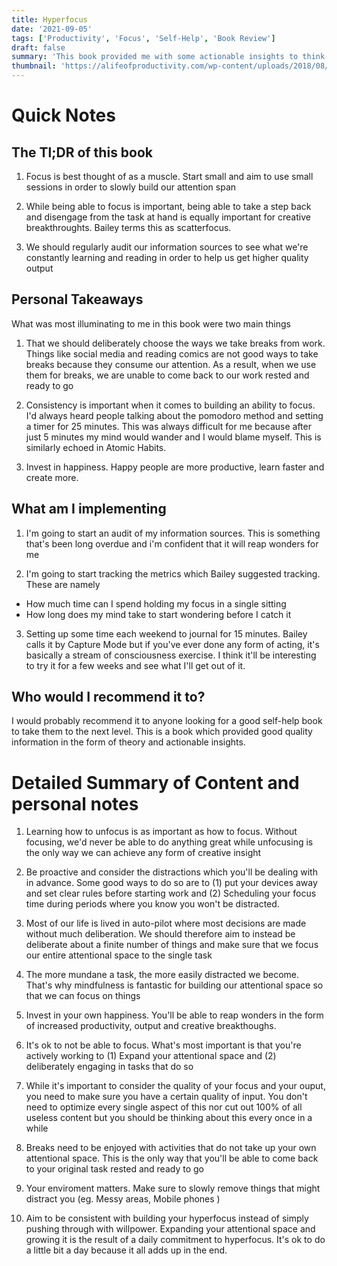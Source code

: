 ```yaml
---
title: Hyperfocus
date: '2021-09-05'
tags: ['Productivity', 'Focus', 'Self-Help', 'Book Review']
draft: false
summary: 'This book provided me with some actionable insights to think about focus and more importantly some tips on what to do about it'
thumbnail: 'https://alifeofproductivity.com/wp-content/uploads/2018/08/BookRZ.jpg'
---
```


# Quick Notes

## The Tl;DR of this book

1. Focus is best thought of as a muscle. Start small and aim to use small sessions in order to slowly build our attention span

2. While being able to focus is important, being able to take a step back and disengage from the task at hand is equally important for creative breakthroughts. Bailey terms this as scatterfocus.

3. We should regularly audit our information sources to see what we're constantly learning and reading in order to help us get higher quality output

## Personal Takeaways

What was most illuminating to me in this book were two main things

1. That we should deliberately choose the ways we take breaks from work. Things like social media and reading comics are not good ways to take breaks because they consume our attention. As a result, when we use them for breaks, we are unable to come back to our work rested and ready to go

2. Consistency is important when it comes to building an ability to focus. I'd always heard people talking about the pomodoro method and setting a timer for 25 minutes. This was always difficult for me because after just 5 minutes my mind would wander and I would blame myself. This is similarly echoed in Atomic Habits.

3. Invest in happiness. Happy people are more productive, learn faster and create more.

## What am I implementing

1. I'm going to start an audit of my information sources. This is something that's been long overdue and i'm confident that it will reap wonders for me

2. I'm going to start tracking the metrics which Bailey suggested tracking. These are namely

- How much time can I spend holding my focus in a single sitting
- How long does my mind take to start wondering before I catch it

3. Setting up some time each weekend to journal for 15 minutes. Bailey calls it by Capture Mode but if you've ever done any form of acting, it's basically a stream of consciousness exercise. I think it'll be interesting to try it for a few weeks and see what I'll get out of it.

## Who would I recommend it to?

I would probably recommend it to anyone looking for a good self-help book to take them to the next level. This is a book which provided good quality information in the form of theory and actionable insights.

# Detailed Summary of Content and personal notes

1. Learning how to unfocus is as important as how to focus. Without focusing, we'd never be able to do anything great while unfocusing is the only way we can achieve any form of creative insight

2. Be proactive and consider the distractions which you'll be dealing with in advance. Some good ways to do so are to (1) put your devices away and set clear rules before starting work and (2) Scheduling your focus time during periods where you know you won't be distracted.

3. Most of our life is lived in auto-pilot where most decisions are made without much deliberation. We should therefore aim to instead be deliberate about a finite number of things and make sure that we focus our entire attentional space to the single task

4. The more mundane a task, the more easily distracted we become. That's why mindfulness is fantastic for building our attentional space so that we can focus on things

5. Invest in your own happiness. You'll be able to reap wonders in the form of increased productivity, output and creative breakthoughs.

6. It's ok to not be able to focus. What's most important is that you're actively working to (1) Expand your attentional space and (2) deliberately engaging in tasks that do so

7. While it's important to consider the quality of your focus and your ouput, you need to make sure you have a certain quality of input. You don't need to optimize every single aspect of this nor cut out 100% of all useless content but you should be thinking about this every once in a while

8. Breaks need to be enjoyed with activities that do not take up your own attentional space. This is the only way that you'll be able to come back to your original task rested and ready to go

9. Your enviroment matters. Make sure to slowly remove things that might distract you (eg. Messy areas, Mobile phones )

10. Aim to be consistent with building your hyperfocus instead of simply pushing through with willpower. Expanding your attentional space and growing it is the result of a daily commitment to hyperfocus. It's ok to do a little bit a day because it all adds up in the end.

